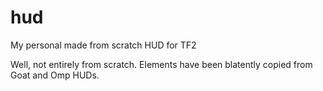 hud
===

My personal made from scratch HUD for TF2

Well, not entirely from scratch. Elements have been blatently copied from Goat and Omp HUDs.